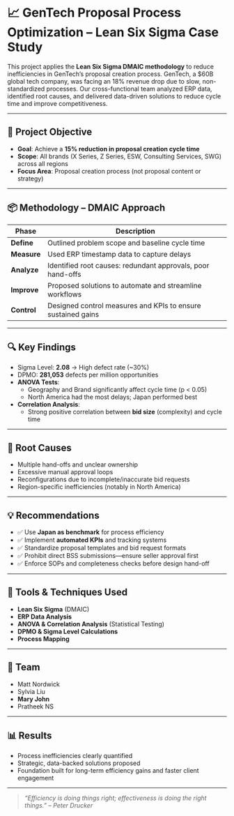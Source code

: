 # 📈 GenTech Proposal Process Optimization – Lean Six Sigma Case Study

This project applies the **Lean Six Sigma DMAIC methodology** to reduce inefficiencies in GenTech’s proposal creation process. GenTech, a $60B global tech company, was facing an 18% revenue drop due to slow, non-standardized processes. Our cross-functional team analyzed ERP data, identified root causes, and delivered data-driven solutions to reduce cycle time and improve competitiveness.

---

## 🎯 Project Objective

- **Goal**: Achieve a **15% reduction in proposal creation cycle time**
- **Scope**: All brands (X Series, Z Series, ESW, Consulting Services, SWG) across all regions
- **Focus Area**: Proposal creation process (not proposal content or strategy)

---

## 📦 Methodology – DMAIC Approach

| Phase     | Description |
|-----------|-------------|
| **Define**   | Outlined problem scope and baseline cycle time |
| **Measure**  | Used ERP timestamp data to capture delays |
| **Analyze**  | Identified root causes: redundant approvals, poor hand-offs |
| **Improve**  | Proposed solutions to automate and streamline workflows |
| **Control**  | Designed control measures and KPIs to ensure sustained gains |

---

## 🔍 Key Findings

- Sigma Level: **2.08** → High defect rate (~30%)
- DPMO: **281,053** defects per million opportunities
- **ANOVA Tests**:
  - Geography and Brand significantly affect cycle time (p < 0.05)
  - North America had the most delays; Japan performed best
- **Correlation Analysis**:
  - Strong positive correlation between **bid size** (complexity) and cycle time

---

## 🧠 Root Causes

- Multiple hand-offs and unclear ownership
- Excessive manual approval loops
- Reconfigurations due to incomplete/inaccurate bid requests
- Region-specific inefficiencies (notably in North America)

---

## 💡 Recommendations

- ✅ Use **Japan as benchmark** for process efficiency
- ✅ Implement **automated KPIs** and tracking systems
- ✅ Standardize proposal templates and bid request formats
- ✅ Prohibit direct BSS submissions—ensure seller approval first
- ✅ Enforce SOPs and completeness checks before design hand-off

---

## 🔧 Tools & Techniques Used

- **Lean Six Sigma** (DMAIC)
- **ERP Data Analysis**
- **ANOVA & Correlation Analysis** (Statistical Testing)
- **DPMO & Sigma Level Calculations**
- **Process Mapping**

---

## 👥 Team

- Matt Nordwick  
- Sylvia Liu  
- **Mary John**  
- Pratheek NS

---

## 📊 Results

- Process inefficiencies clearly quantified
- Strategic, data-backed solutions proposed
- Foundation built for long-term efficiency gains and faster client engagement

---

> _“Efficiency is doing things right; effectiveness is doing the right things.” – Peter Drucker_

